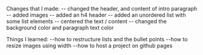 Changes that I made: 
-- changed the header, and content of intro paragraph 
-- added images
-- added an h4 header 
-- added an unordered list with some list elements
-- centered the text / content
-- changed the background color and paragraph text color

Things I learned:
--how to restructure lists and the bullet points 
--how to resize images using width
--how to host a project on github pages

